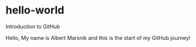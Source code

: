 # hello-world
Introduction to GitHub

Hello, My name is Albert Marsnik and this is the start of my GitHub journey!
